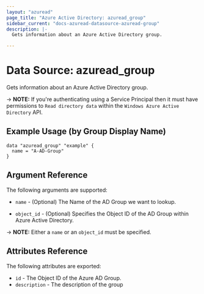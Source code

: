 ```yaml
---
layout: "azuread"
page_title: "Azure Active Directory: azuread_group"
sidebar_current: "docs-azuread-datasource-azuread-group"
description: |-
  Gets information about an Azure Active Directory group.

---
```


# Data Source: azuread_group

Gets information about an Azure Active Directory group.

-> **NOTE:** If you're authenticating using a Service Principal then it must have permissions to `Read directory data` within the `Windows Azure Active Directory` API.

## Example Usage (by Group Display Name)

```hcl
data "azuread_group" "example" {
  name = "A-AD-Group"
}
```

## Argument Reference

The following arguments are supported:

* `name` - (Optional) The Name of the AD Group we want to lookup.

* `object_id` - (Optional) Specifies the Object ID of the AD Group within Azure Active Directory.

-> **NOTE:** Either a `name` or an `object_id` must be specified.

## Attributes Reference

The following attributes are exported:

* `id` - The Object ID of the Azure AD Group.
* `description` - The description of the group

